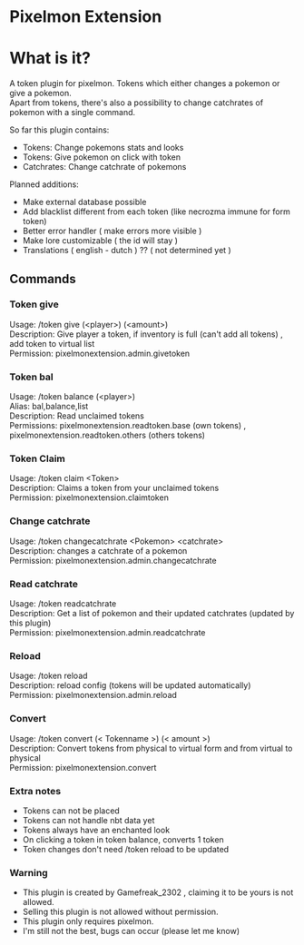 # Pixelmon Extension

# What is it?
A token plugin for pixelmon. Tokens which either changes a pokemon or give a pokemon.  
Apart from tokens, there's also a possibility to change catchrates of pokemon with a single command.  

So far this plugin contains: 
- Tokens: Change pokemons stats and looks
- Tokens: Give pokemon on click with token
- Catchrates: Change catchrate of pokemons 


Planned additions:

- Make external database possible  
- Add blacklist different from each token (like necrozma immune for form token)
- Better error handler ( make errors more visible )
- Make lore customizable ( the id will stay )  
- Translations ( english - dutch ) ?? ( not determined yet )
## Commands

### Token give 
Usage: /token give (\<player\>) (\<amount\>)  
Description: Give player a token, if inventory is full (can't add all tokens) , add token to virtual list  
Permission: pixelmonextension.admin.givetoken  
  
### Token bal

Usage: /token balance (\<player\>)  
Alias: bal,balance,list  
Description: Read unclaimed tokens  
Permissions: pixelmonextension.readtoken.base (own tokens) , pixelmonextension.readtoken.others (others tokens)
  
### Token Claim

Usage: /token claim \<Token\>  
Description: Claims a token from your unclaimed tokens  
Permission: pixelmonextension.claimtoken
  
### Change catchrate

Usage: /token changecatchrate \<Pokemon\> \<catchrate\>  
Description: changes a catchrate of a pokemon  
Permission: pixelmonextension.admin.changecatchrate  
  
### Read catchrate

Usage: /token readcatchrate   
Description: Get a list of pokemon and their updated catchrates (updated by this plugin)  
Permission: pixelmonextension.admin.readcatchrate  
  
### Reload

Usage: /token reload  
Description: reload config (tokens will be updated automatically)  
Permission: pixelmonextension.admin.reload  

### Convert
Usage: /token convert (< Tokenname >) (< amount >)  
Description: Convert tokens from physical to virtual form and from virtual to physical  
Permission: pixelmonextension.convert  

### Extra notes
- Tokens can not be placed 
- Tokens can not handle nbt data yet
- Tokens always have an enchanted look  
- On clicking a token in token balance, converts 1 token
- Token changes don't need /token reload to be updated
### Warning
- This plugin is created by Gamefreak_2302 , claiming it to be yours is not allowed. 
- Selling this plugin is not allowed without permission.
- This plugin only requires pixelmon.
- I'm still not the best, bugs can occur (please let me know)
